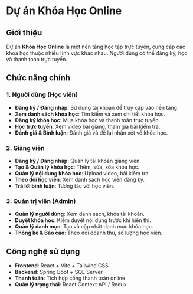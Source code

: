 # Dự án Khóa Học Online

## Giới thiệu
Dự án **Khóa Học Online** là một nền tảng học tập trực tuyến, cung cấp các khóa học thuộc nhiều lĩnh vực khác nhau. Người dùng có thể đăng ký, học và thanh toán trực tuyến.

## Chức năng chính

### 1. Người dùng (Học viên)
- **Đăng ký / Đăng nhập**: Sử dụng tài khoản để truy cập vào nền tảng.
- **Xem danh sách khóa học**: Tìm kiếm và xem chi tiết khóa học.
- **Đăng ký khóa học**: Mua khóa học và thanh toán trực tuyến.
- **Học trực tuyến**: Xem video bài giảng, tham gia bài kiểm tra.
- **Đánh giá & Bình luận**: Đánh giá và để lại nhận xét về khóa học.

### 2. Giảng viên
- **Đăng ký / Đăng nhập**: Quản lý tài khoản giảng viên.
- **Tạo & Quản lý khóa học**: Thêm, sửa, xóa khóa học.
- **Quản lý nội dung khóa học**: Upload video, bài kiểm tra.
- **Theo dõi học viên**: Xem danh sách học viên đăng ký.
- **Trả lời bình luận**: Tương tác với học viên.

### 3. Quản trị viên (Admin)
- **Quản lý người dùng**: Xem danh sách, khóa tài khoản.
- **Duyệt khóa học**: Kiểm duyệt nội dung trước khi hiển thị.
- **Quản lý danh mục**: Tạo và cập nhật danh mục khóa học.
- **Thống kê & Báo cáo**: Theo dõi doanh thu, số lượng học viên.

## Công nghệ sử dụng
- **Frontend**: React + Vite + Tailwind CSS
- **Backend**: Spring Boot + SQL Server
- **Thanh toán**: Tích hợp cổng thanh toán online
- **Quản lý trạng thái**: React Context API / Redux
